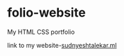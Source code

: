 # folio-website
My HTML CSS portfolio

link to my website-[sudnyeshtalekar.ml](http://sudnyeshtalekar.ml)
